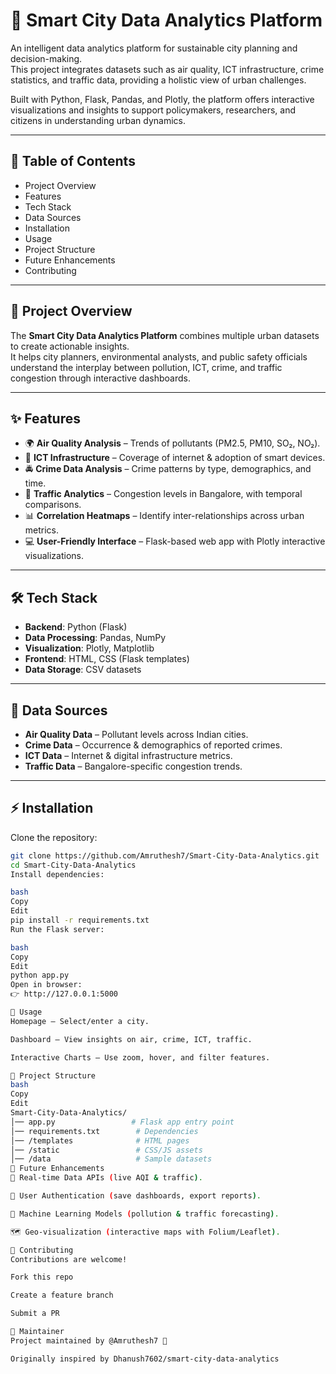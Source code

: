 # 🌆 Smart City Data Analytics Platform

An intelligent data analytics platform for sustainable city planning and decision-making.  
This project integrates datasets such as air quality, ICT infrastructure, crime statistics, and traffic data, providing a holistic view of urban challenges.

Built with Python, Flask, Pandas, and Plotly, the platform offers interactive visualizations and insights to support policymakers, researchers, and citizens in understanding urban dynamics.

---

## 📑 Table of Contents
- Project Overview
- Features
- Tech Stack
- Data Sources
- Installation
- Usage
- Project Structure
- Future Enhancements
- Contributing

---

## 🚀 Project Overview

The **Smart City Data Analytics Platform** combines multiple urban datasets to create actionable insights.  
It helps city planners, environmental analysts, and public safety officials understand the interplay between pollution, ICT, crime, and traffic congestion through interactive dashboards.

---

## ✨ Features

- 🌍 **Air Quality Analysis** – Trends of pollutants (PM2.5, PM10, SO₂, NO₂).  
- 📡 **ICT Infrastructure** – Coverage of internet & adoption of smart devices.  
- 🚔 **Crime Data Analysis** – Crime patterns by type, demographics, and time.  
- 🚦 **Traffic Analytics** – Congestion levels in Bangalore, with temporal comparisons.  
- 📊 **Correlation Heatmaps** – Identify inter-relationships across urban metrics.  
- 💻 **User-Friendly Interface** – Flask-based web app with Plotly interactive visualizations.  

---

## 🛠 Tech Stack

- **Backend**: Python (Flask)  
- **Data Processing**: Pandas, NumPy  
- **Visualization**: Plotly, Matplotlib  
- **Frontend**: HTML, CSS (Flask templates)  
- **Data Storage**: CSV datasets  

---

## 📂 Data Sources

- **Air Quality Data** – Pollutant levels across Indian cities.  
- **Crime Data** – Occurrence & demographics of reported crimes.  
- **ICT Data** – Internet & digital infrastructure metrics.  
- **Traffic Data** – Bangalore-specific congestion trends.  

---

## ⚡ Installation

Clone the repository:
```bash
git clone https://github.com/Amruthesh7/Smart-City-Data-Analytics.git
cd Smart-City-Data-Analytics
Install dependencies:

bash
Copy
Edit
pip install -r requirements.txt
Run the Flask server:

bash
Copy
Edit
python app.py
Open in browser:
👉 http://127.0.0.1:5000

🎯 Usage
Homepage – Select/enter a city.

Dashboard – View insights on air, crime, ICT, traffic.

Interactive Charts – Use zoom, hover, and filter features.

📁 Project Structure
bash
Copy
Edit
Smart-City-Data-Analytics/
│── app.py                 # Flask app entry point
│── requirements.txt        # Dependencies
│── /templates              # HTML pages
│── /static                 # CSS/JS assets
│── /data                   # Sample datasets
🔮 Future Enhancements
📡 Real-time Data APIs (live AQI & traffic).

🔐 User Authentication (save dashboards, export reports).

🤖 Machine Learning Models (pollution & traffic forecasting).

🗺 Geo-visualization (interactive maps with Folium/Leaflet).

🤝 Contributing
Contributions are welcome!

Fork this repo

Create a feature branch

Submit a PR

📌 Maintainer
Project maintained by @Amruthesh7 🚀

Originally inspired by Dhanush7602/smart-city-data-analytics
